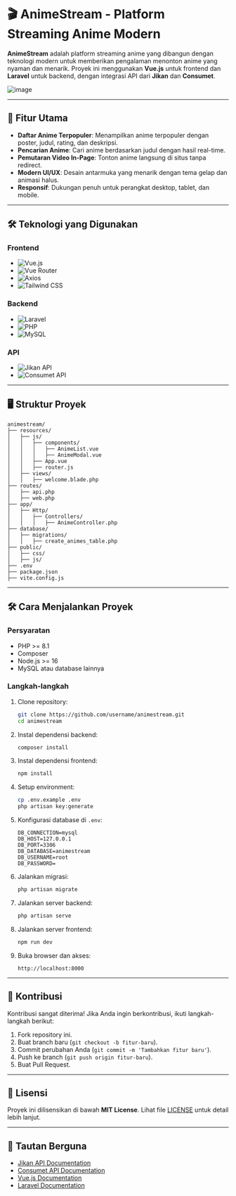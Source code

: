 
# 🎬 AnimeStream - Platform Streaming Anime Modern

**AnimeStream** adalah platform streaming anime yang dibangun dengan teknologi modern untuk memberikan pengalaman menonton anime yang nyaman dan menarik. Proyek ini menggunakan **Vue.js** untuk frontend dan **Laravel** untuk backend, dengan integrasi API dari **Jikan** dan **Consumet**.

![image](https://github.com/user-attachments/assets/93fdf02c-060b-4ffa-aeb3-2e9351e59dd1)

---

## 🚀 Fitur Utama

- **Daftar Anime Terpopuler**: Menampilkan anime terpopuler dengan poster, judul, rating, dan deskripsi.
- **Pencarian Anime**: Cari anime berdasarkan judul dengan hasil real-time.
- **Pemutaran Video In-Page**: Tonton anime langsung di situs tanpa redirect.
- **Modern UI/UX**: Desain antarmuka yang menarik dengan tema gelap dan animasi halus.
- **Responsif**: Dukungan penuh untuk perangkat desktop, tablet, dan mobile.

---

## 🛠 Teknologi yang Digunakan

### Frontend
- ![Vue.js](https://img.shields.io/badge/Vue.js-4FC08D?style=for-the-badge&logo=vuedotjs&logoColor=white)
- ![Vue Router](https://img.shields.io/badge/Vue_Router-4FC08D?style=for-the-badge&logo=vuedotjs&logoColor=white)
- ![Axios](https://img.shields.io/badge/Axios-5A29E4?style=for-the-badge&logo=axios&logoColor=white)
- ![Tailwind CSS](https://img.shields.io/badge/Tailwind_CSS-38B2AC?style=for-the-badge&logo=tailwind-css&logoColor=white)

### Backend
- ![Laravel](https://img.shields.io/badge/Laravel-FF2D20?style=for-the-badge&logo=laravel&logoColor=white)
- ![PHP](https://img.shields.io/badge/PHP-777BB4?style=for-the-badge&logo=php&logoColor=white)
- ![MySQL](https://img.shields.io/badge/MySQL-4479A1?style=for-the-badge&logo=mysql&logoColor=white)

### API
- ![Jikan API](https://img.shields.io/badge/Jikan_API-000000?style=for-the-badge&logo=myanimelist&logoColor=white)
- ![Consumet API](https://img.shields.io/badge/Consumet_API-00B4D8?style=for-the-badge)

---

## 🖥️ Struktur Proyek

```plaintext
animestream/
├── resources/
│   ├── js/
│   │   ├── components/
│   │   │   ├── AnimeList.vue
│   │   │   ├── AnimeModal.vue
│   │   ├── App.vue
│   │   ├── router.js
│   ├── views/
│   │   ├── welcome.blade.php
├── routes/
│   ├── api.php
│   ├── web.php
├── app/
│   ├── Http/
│   │   ├── Controllers/
│   │   │   ├── AnimeController.php
├── database/
│   ├── migrations/
│   │   ├── create_animes_table.php
├── public/
│   ├── css/
│   ├── js/
├── .env
├── package.json
├── vite.config.js
```

---

## 🛠️ Cara Menjalankan Proyek

### Persyaratan
- PHP >= 8.1
- Composer
- Node.js >= 16
- MySQL atau database lainnya

### Langkah-langkah
1. Clone repository:
   ```bash
   git clone https://github.com/username/animestream.git
   cd animestream
   ```

2. Instal dependensi backend:
   ```bash
   composer install
   ```

3. Instal dependensi frontend:
   ```bash
   npm install
   ```

4. Setup environment:
   ```bash
   cp .env.example .env
   php artisan key:generate
   ```

5. Konfigurasi database di `.env`:
   ```env
   DB_CONNECTION=mysql
   DB_HOST=127.0.0.1
   DB_PORT=3306
   DB_DATABASE=animestream
   DB_USERNAME=root
   DB_PASSWORD=
   ```

6. Jalankan migrasi:
   ```bash
   php artisan migrate
   ```

7. Jalankan server backend:
   ```bash
   php artisan serve
   ```

8. Jalankan server frontend:
   ```bash
   npm run dev
   ```

9. Buka browser dan akses:
   ```
   http://localhost:8000
   ```

---

## 🤝 Kontribusi

Kontribusi sangat diterima! Jika Anda ingin berkontribusi, ikuti langkah-langkah berikut:
1. Fork repository ini.
2. Buat branch baru (`git checkout -b fitur-baru`).
3. Commit perubahan Anda (`git commit -m 'Tambahkan fitur baru'`).
4. Push ke branch (`git push origin fitur-baru`).
5. Buat Pull Request.

---

## 📄 Lisensi

Proyek ini dilisensikan di bawah **MIT License**. Lihat file [LICENSE](LICENSE) untuk detail lebih lanjut.

---

## 📌 Tautan Berguna
- [Jikan API Documentation](https://jikan.moe/)
- [Consumet API Documentation](https://consumet.org/)
- [Vue.js Documentation](https://vuejs.org/)
- [Laravel Documentation](https://laravel.com/)
```
